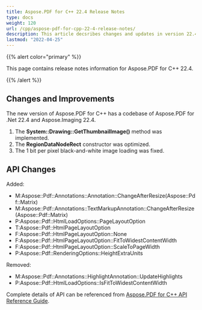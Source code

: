 ```yaml
---
title: Aspose.PDF for C++ 22.4 Release Notes
type: docs
weight: 120
url: /cpp/aspose-pdf-for-cpp-22-4-release-notes/
description: This article decsribes changes and updates in version 22.4 of Aspose.PDF for C++ library
lastmod: "2022-04-25"
---
```


{{% alert color="primary" %}}

This page contains release notes information for Aspose.PDF for C++ 22.4.

{{% /alert %}}

## Changes and Improvements

The new version of Aspose.PDF for C++ has a codebase of Aspose.PDF for .Net 22.4 and Aspose.Imaging 22.4.

1. The **System::Drawing::GetThumbnailImage()** method was implemented.
1. The **RegionDataNodeRect** constructor was optimized.
1. The 1 bit per pixel black-and-white image loading was fixed.

## API Changes

Added:

- M:Aspose::Pdf::Annotations::Annotation::ChangeAfterResize(Aspose::Pdf::Matrix)
- M:Aspose::Pdf::Annotations::TextMarkupAnnotation::ChangeAfterResize(Aspose::Pdf::Matrix)
- P:Aspose::Pdf::HtmlLoadOptions::PageLayoutOption
- T:Aspose::Pdf::HtmlPageLayoutOption
- F:Aspose::Pdf::HtmlPageLayoutOption::None
- F:Aspose::Pdf::HtmlPageLayoutOption::FitToWidestContentWidth
- F:Aspose::Pdf::HtmlPageLayoutOption::ScaleToPageWidth
- P:Aspose::Pdf::RenderingOptions::HeightExtraUnits

Removed:

- M:Aspose::Pdf::Annotations::HighlightAnnotation::UpdateHighlights
- P:Aspose::Pdf::HtmlLoadOptions::IsFitToWidestContentWidth

Complete details of API can be referenced from [Aspose.PDF for C++ API Reference Guide](https://apireference.aspose.com/pdf/cpp).
